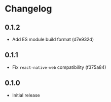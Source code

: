 # Changelog

## 0.1.2

- Add ES module build format (d7e932d)

## 0.1.1

- Fix `react-native-web` compatibility (f375a84)

## 0.1.0

- Initial release
